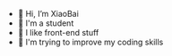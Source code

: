 - 👋 Hi, I’m XiaoBai
- 👀 I'm a student
- 🌱 I like front-end stuff
- 💞️ I'm trying to improve my coding skills

<!---
objcxiaobai/objcxiaobai is a ✨ special ✨ repository because its `README.md` (this file) appears on your GitHub profile.
You can click the Preview link to take a look at your changes.
--->
